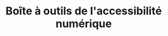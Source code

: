 ---
description: "Apprennez et à mettre en œuvre l'accessibilité dans vos projets numériques."
link: "/boite-a-outils-en-matiere-de-numerique-et-de-services/"
title: "Boîte à outils de l'accessibilité numérique"
weight: 0
---